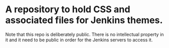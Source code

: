 # A repository to hold CSS and associated files for Jenkins themes.
Note that this repo is deliberately public. There is no intellectual property in it and it need to be public in order for the Jenkins servers to access it.
